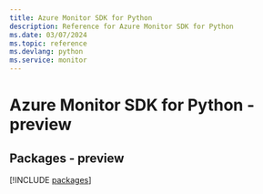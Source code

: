 ```yaml
---
title: Azure Monitor SDK for Python
description: Reference for Azure Monitor SDK for Python
ms.date: 03/07/2024
ms.topic: reference
ms.devlang: python
ms.service: monitor
---
```

# Azure Monitor SDK for Python - preview
## Packages - preview
[!INCLUDE [packages](monitor-index.md)]